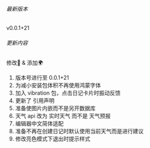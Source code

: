 ###### 最新版本
v0.0.1+21

###### 更新内容

修改📖️ & 添加🌍️
1. 版本号进行至 0.0.1+21
2. 为减小安装包体积不再使用鸿蒙字体
3. 加入 vibration 包，点击日记卡片时振动反馈
4. 更新了 引用声明
5. 准备使图片内嵌而不是另开数据库
6. 天气 api 改为 实时天气 而不是 天气预报
7. 编辑器中文简体适配
8. 准备不再在创建日记时默认使用当前天气而是进行建议
9. 修改亮色模式下退出时提示样式
